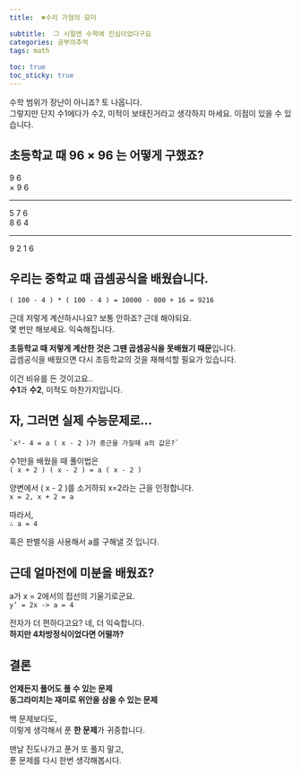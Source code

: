 ```yaml
---
title:  ✖️수리 가형의 묘미

subtitle:  그 시절엔 수학에 진심이었다구요
categories: 공부의추억  
tags: math
 
toc: true
toc_sticky: true
---
```


  
수학 범위가 장난이 아니죠? 토 나옵니다.  
그렇지만 단지 수1에다가 수2, 미적이 보태진거라고 생각하지 마세요. 이점이 있을 수 있습니다.  
   
## 초등학교 때 96 × 96 는 어떻게 구했죠?  
  
   9 6  
× 9 6  
- - - -  
   5 7 6  
8 6 4  
- - - -  
9 2 1 6  
   
  
## 우리는 중학교 때 곱셈공식을 배웠습니다.  
`( 100 - 4 ) * ( 100 - 4 ) = 10000 - 800 + 16 = 9216`  
   
근데 저렇게 계산하시나요? 보통 안하죠? 근데 해야되요.  
몇 번만 해보세요. 익숙해집니다.  
   
**초등학교 때 저렇게 계산한 것은 그땐 곱셈공식을 못배웠기 때문**입니다.  
곱셈공식을 배웠으면 다시 초등학교의 것을 재해석할 필요가 있습니다.  
   
이건 비유를 든 것이고요..  
**수1**과 **수2**, 미적도 마찬가지입니다.  
  
  
## 자, 그러면 실제 수능문제로…  
```  
`x²- 4 = a ( x - 2 )가 중근을 가질때 a의 값은?`  
```  
   
수1만을 배웠을 때 풀이법은  
`( x + 2 ) ( x - 2 ) = a ( x - 2 )`  
  
양변에서 ( x - 2 )를 소거하되 x=2라는 근을 인정합니다.  
`x = 2, x + 2 = a`  
  
따라서,  
`∴ a = 4`  
  
혹은 판별식을 사용해서 a를 구해낼 것 입니다.   
  
  
## 근데 얼마전에 미분을 배웠죠?  
a가 x = 2에서의 접선의 기울기로군요.  
`y’ = 2x -> a = 4`  
   
전자가 더 편하다고요? 네, 더 익숙합니다.  
**하지만 4차방정식이었다면 어떨까?**  
   
  
## 결론  
**언제든지 풀어도 풀 수 있는 문제**  
**동그라미치는 재미로 위안을 삼을 수 있는 문제**  
  
백 문제보다도,  
이렇게 생각해서 푼 **한 문제**가 귀중합니다.  
   
맨날 진도나가고 푼거 또 풀지 말고,  
푼 문제를 다시 한번 생각해봅시다.  
